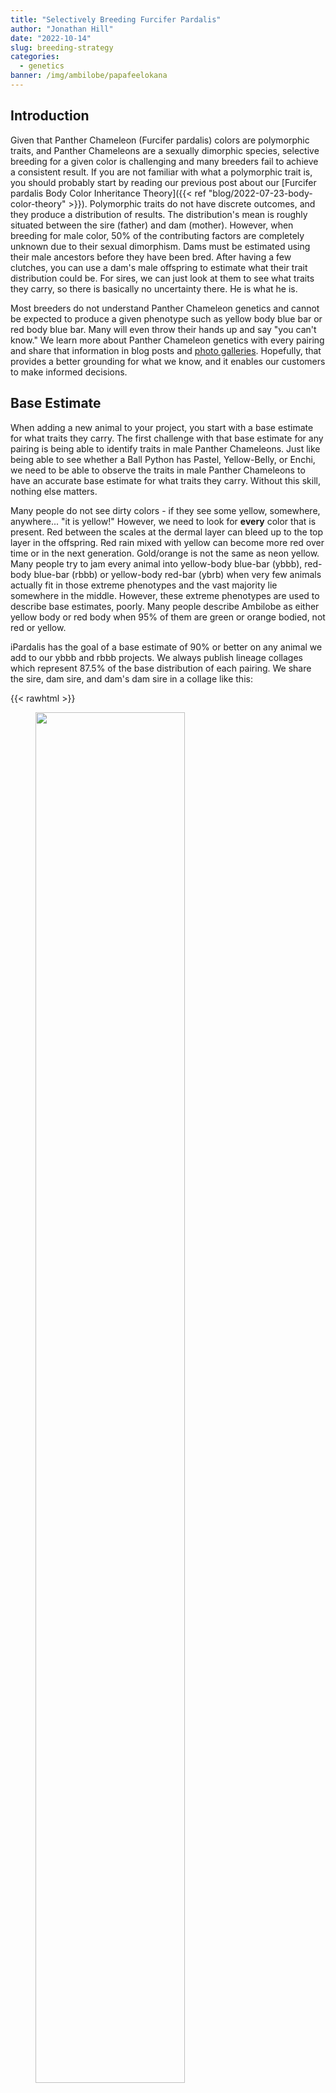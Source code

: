 ```yaml
---
title: "Selectively Breeding Furcifer Pardalis"
author: "Jonathan Hill"
date: "2022-10-14"
slug: breeding-strategy
categories: 
  - genetics
banner: /img/ambilobe/papafeelokana
---
```


## Introduction

Given that Panther Chameleon (Furcifer pardalis) colors are polymorphic traits, and Panther Chameleons are a sexually dimorphic species, selective breeding for a given color is challenging and many breeders fail to achieve a consistent result. If you are not familiar with what a polymorphic trait is, you should probably start by reading our previous post about our [Furcifer pardalis Body Color Inheritance Theory]({{< ref "blog/2022-07-23-body-color-theory" >}}). Polymorphic traits do not have discrete outcomes, and they produce a distribution of results. The distribution's mean is roughly situated between the sire (father) and dam (mother). However, when breeding for male color, 50% of the contributing factors are completely unknown due to their sexual dimorphism. Dams must be estimated using their male ancestors before they have been bred. After having a few clutches, you can use a dam's male offspring to estimate what their trait distribution could be. For sires, we can just look at them to see what traits they carry, so there is basically no uncertainty there. He is what he is.

Most breeders do not understand Panther Chameleon genetics and cannot be expected to produce a given phenotype such as yellow body blue bar or red body blue bar. Many will even throw their hands up and say "you can't know." We learn more about Panther Chameleon genetics with every pairing and share that information in blog posts and [photo galleries](https://ipardalis.com/categories/past-clutches/). Hopefully, that provides a better grounding for what we know, and it enables our customers to make informed decisions.

## Base Estimate

When adding a new animal to your project, you start with a base estimate for what traits they carry. The first challenge with that base estimate for any pairing is being able to identify traits in male Panther Chameleons. Just like being able to see whether a Ball Python has Pastel, Yellow-Belly, or Enchi, we need to be able to observe the traits in male Panther Chameleons to have an accurate base estimate for what traits they carry. Without this skill, nothing else matters.

Many people do not see dirty colors - if they see some yellow, somewhere, anywhere... "it is yellow!" However, we need to look for **every** color that is present. Red between the scales at the dermal layer can bleed up to the top layer in the offspring. Red rain mixed with yellow can become more red over time or in the next generation. Gold/orange is not the same as neon yellow. Many people try to jam every animal into yellow-body blue-bar (ybbb), red-body blue-bar (rbbb) or yellow-body red-bar (ybrb) when very few animals actually fit in those extreme phenotypes and the vast majority lie somewhere in the middle. However, these extreme phenotypes are used to describe base estimates, poorly. Many people describe Ambilobe as either yellow body or red body when 95% of them are green or orange bodied, not red or yellow.

iPardalis has the goal of a base estimate of 90% or better on any animal we add to our ybbb and rbbb projects. We always publish lineage collages which represent 87.5% of the base distribution of each pairing. We share the sire, dam sire, and dam's dam sire in a collage like this:

{{< rawhtml >}}    
<figure>
<img src="/img/ambilobe/papafeelokana.jpg" style="width:75%" />
<figcaption>Papafee (center), Lokana (top), Kromatisk (top right, photo credit Chromatic Chameleons), Silk (top left, photo credit Kammerflage Kreations) = 87.5% of the information</figcaption>   
</figure>
{{</ rawhtml >}}

---

{{< rawhtml >}}    
<figure>
<img src="/img/genetics/tree.png" style="width:75%" />
<figcaption>You will often find that the nearest animal not shown on the lineage collage even carries our target phenotype</figcaption>   
</figure>
{{</ rawhtml >}}
[Vaosary's breeder page](https://ipardalis.com/blog/2022/01/12/vaosary/)

---

As you work your way through a dam's lineage, you gain information about her traits, but you can never know what she carries with 100% confidence. You can look at her brothers for clues, but unless you have a large enough sample to get some sense for the mean result, you are probably just cherry picking the best brother, which is not an accurate estimate for her. That is much more likely to be a rare event than an accurate representation of the mean of the distribution, her traits.

| Lineage Pic                | Information Gain |
|------------------------|------------------|
| Sire                   | 50%              |
| Sire's Sire            | **0%**           |
| Dam's Sire             | 25%              |
| Dam's Dam's Sire       | 12.5%            |
| Dam's Dam's Dam's Sire | 6.25%            |

---

This table shows roughly how much information you gain from each key male relative in a lineage tree. Our lineage collages are designed to accurately represent these probabilities with the most prominent picture being the sire with other relevant sires scaled down to reflect their importance in the expected outcome. 

Notice - sire's sire provides a 0% information gain. Every trait from the sire's lineage is visible in him. Looking at the sire's sire is completely useless information because panther chameleon colors are not [mendelian traits](https://www.nature.com/scitable/topicpage/gregor-mendel-and-the-principles-of-inheritance-593/). Sire's sires are only helpful in determining which pairings you want to do from a genetic distance/diversity standpoint, but they are irrelevant for selective breeding purposes.

## Updating Your Estimate

Before a female has been bred, her lineage is all you have to estimate her color traits. However, after her first clutch, you can use her male offspring to update your original estimate and prove her out. The more male offspring she produces, the less relevant her lineage is. Somewhere around 10 male offspring is enough to get a decent estimate for her traits, and thus, her daughters' traits. If her male offspring range from dark red bodies to bright yellow bodies, you can't know what is in her daughters. It doesn't matter if she came from yellow-bodied lineage. That result would mean that the next gen of females is completely unknown.

In our project, we do not use females from pairings which have too much variation in body color. We want to see either yellow or red bodies but not both. Any pairings where we have seen less consistency, we will drop *all* of the females and only use males with our desired traits. That eliminates the uncertainty and allows us to continue to produce consistent body colors, whether they be red or yellow.

This updating process is why we publish all of the male offspring from [every clutch](https://ipardalis.com/categories/past-clutches/) we produce, not just a few flashy hold-backs. The entire distribution and the consistent result is more important than that one-off male at the tail end of the distribution. Quality females are all about the mean of the distribution, not the 1 in 1000 result.

When we hit on a very consistent clutch like [Jude x Kako](https://ipardalis.com/blog/2019/06/05/jude-kako/), we will keep and breed as many females as we can because we know those females are going to be just as consistent as their brothers.

## Genetic Diversity

Sometimes we will pair a less-than-perfect male to a female we have a high degree of confidence in. We do this to add genetic diversity into the project, and we will not breed *any* females from these pairings unless the males prove out well. The goal is to get a nice male from the female's lineage and avoid the less-than-perfect sire's traits. I have sometimes pejoratively referred to these as "throw-away" clutches because the goal is to introduce genetic diversity while knowing we will not be able to use the females for fear that they resemble their sire.

The key with this process is to make sure the sire isn't too far removed from our project goals because the chance that you will hit on a yellow body blue bar with a red body red bar sire, for example, is basically zero even if the female has yellow body blue bar lineage. The sire of a throw away can't be too far off, otherwise, it could be a 100% throw-away clutch without any males worth keeping.

## Retained Sperm

A final complication in estimating the outcome from a pairing is even knowing the sire - the most important piece of information by far (as we showed in the information gain table above). Many breeders pair multiple sires to the same dam. However, dams can retain sperm for up to 5 clutches, 18 months after the initial pairing to one sire. If she has laid 2 clutches and is then paired to different sire, she could lay 3 clutches with completely unknown lineage. Breeders will report the wrong lineage with certainty while some of those "odd ball" results are actually just coming from the first sire. Layer this onto the fact that people aren't capable of identifying traits' presence or absence in their males, and we could have a very poor estimate for what will come from a given pairing.

At iPardalis, we like to see more than 50% infertility before pairing a female to another male. We also try to make sure subsequent pairings to the same female are from closely related males so a retained-sperm baby would be very close to the stated lineage. Many breeders do life-long pairings between one male and one female which is the gold standard for avoiding this problem.
